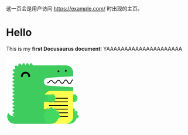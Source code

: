 <!-- ---
slug: /
--- -->

这一页会是用户访问 <https://example.com/> 时出现的主页。
# Hello

This is my **first Docusaurus document**!
YAAAAAAAAAAAAAAAAAAAAA

![img alt](/img/docusaurus.png)
